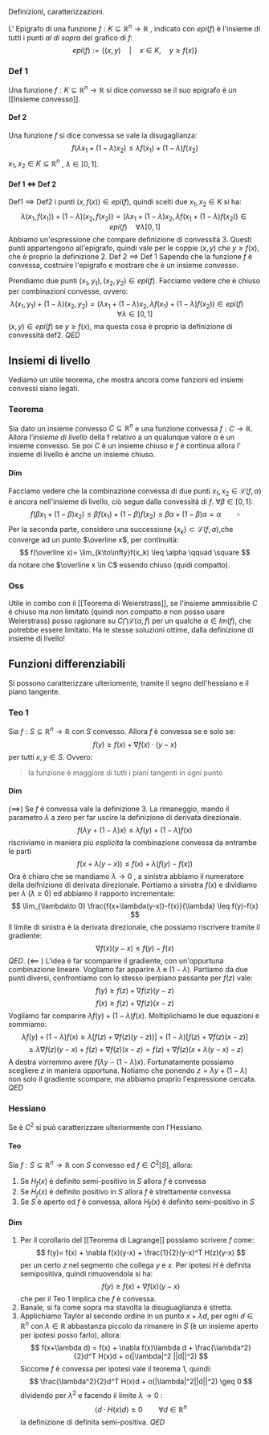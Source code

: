 Definizioni, caratterizzazioni.

L' Epigrafo di una funzione $f : K\subseteq \mathbb{R}^n \to \mathbb{R}$ , indicato con $epi(f)$ è l'insieme di tutti i punti _al di sopra_ del grafico di $f$:
$$
epi(f) := \Big\{ (x,y) \quad\Big|\quad x\in K,\quad y \geq f(x) \Big\}
$$
### Def 1
Una funzione $f : K \subseteq \mathbb{R}^n \to \mathbb{R}$ si dice _convessa_ se il suo epigrafo è un [[Insieme convesso]].
#### Def 2
Una funzione $f$ si dice convessa se vale la disugaglianza:
$$
f(\lambda x_1 + (1-\lambda)x_2) \leq \lambda f(x_1) + (1-\lambda)f(x_2)
$$
$x_1,x_2 \in K \subseteq \mathbb{R}^n$ , $\lambda \in [0,1]$.

#### Def 1 $\iff$ Def 2
Def1 $\implies$ Def2 i punti $(x,f(x)) \in epi(f)$, quindi scelti due $x_1,x_2 \in K$ si ha:
$$
\lambda (x_1,f(x_1)) + (1-\lambda) (x_2,f(x_2)) = (\lambda x_1 + (1-\lambda)x_2, \lambda f(x_1 + (1-\lambda)f(x_2)) \in epi(f) \quad \forall \lambda [0,1]
$$
Abbiamo un'espressione che compare definizione di convessità 3. Questi punti appartengono all'epigrafo, quindi vale per le coppie $(x,y)$ che $y \geq f(x)$, che è proprio la definizione 2.
Def 2 $\implies$ Def 1
Sapendo che la funzione $f$ è convessa, costruire l'epigrafo e mostrare che è un insieme convesso.

Prendiamo due punti $(x_1,y_1),(x_2,y_2) \in epi(f)$. Facciamo vedere che è chiuso per combinazioni convesse, ovvero:
$$
\lambda (x_1,y_1) + (1-\lambda)(x_2, y_2) = (\lambda x_1 + (1-\lambda )x_2, \lambda f(x_1) + (1-\lambda)f(x_2))\in epi(f) \qquad \forall \lambda \in [0,1]
$$
$(x,y)\in epi(f)$ se $y \geq f(x)$, ma questa cosa è proprio la definizione di convessità def2. $QED$

## Insiemi di livello
Vediamo un utile teorema, che mostra ancora come funzioni ed insiemi convessi siano legati.
### Teorema
Sia dato un insieme convesso $C \subseteq \mathbb{R}^n$ e una funzione convessa
$f : C → \mathbb{R}$. Allora l’_insieme di livello_ della f relativo a un qualunque valore $\alpha$ è un insieme convesso. Se poi $C$ è un insieme chiuso e $f$ è continua allora l’
insieme di livello è anche un insieme chiuso.
#### Dim
Facciamo vedere che la combinazione convessa di due punti $x_1,x_2 \in \mathcal{L}(f,\alpha)$ è ancora nell'insieme di livello, ciò segue dalla convessità di $f$. $\forall \beta \in [0,1]$:
$$
f(\beta x_1 + (1-\beta)x_2) \leq \beta f(x_1) + (1-\beta)f(x_2) \leq \beta \alpha + (1-\beta)\alpha = \alpha \qquad \square
$$
Per la seconda parte, considero una successione $\{x_k\} \subset \mathcal{L}(f,\alpha)$,che converge ad un punto $\overline x$, per continuità:
$$
f(\overline x)= \lim_{k\to\infty}f(x_k) \leq \alpha \qquad \square
$$
da notare che $\overline x \in C$ essendo chiuso (quidi compatto).

### Oss
Utile in combo con il [[Teorema di Weierstrass]], se l'insieme ammissibile $C$  è chiuso ma non limitato (quindi non compatto e non posso usare Weierstrass) posso ragionare su $C\bigcap \mathcal{L}(\alpha,f)$ per un qualche $\alpha \in Im(f)$, che potrebbe essere limitato. Ha le stesse soluzioni ottime, dalla definizione di insieme di livello! 

## Funzioni differenziabili
Si possono caratterizzare ulteriomente, tramite il segno dell'hessiano e il piano tangente. 

### Teo 1 
Sia $f: S \subseteq \mathbb{R}^n \to \mathbb{R}$ con $S$ convesso. Allora $f$ è convessa se e solo se:
$$
f(y) \geq f(x) + \nabla f(x)\cdot (y-x)
$$
per tutti $x,y \in S$. Ovvero:
> la funzione è maggiore di tutti i piani tangenti in ogni punto
#### Dim
($\implies$) Se $f$ è convessa vale la definizione 3. La rimaneggio, mando il parametro $\lambda$ a zero per far uscire la definizione di derivata direzionale.
$$
f(\lambda y + (1-\lambda)x) \leq \lambda f(y) + (1-\lambda)f(x)
$$
riscriviamo in maniera più _esplicita_ la combinazione convessa da entrambe le parti
$$
f(x + \lambda(y-x)) \leq f(x) + \lambda (f(y)-f(x))
$$
Ora è chiaro che se mandiamo $\lambda \to 0$ , a sinistra abbiamo il numeratore della deifnizione di derivata direzionale. Portiamo a sinistra $f(x)$ e dividiamo per $\lambda$ ($\lambda \geq 0$) ed abbiamo il rapporto incrementale:
$$
\lim_{\lambda\to 0} \frac{f(x+\lambda(y-x))-f(x)}{\lambda} \leq f(y)-f(x)
$$
Il limite di sinistra è la derivata direzionale, che possiamo riscrivere tramite il gradiente:
$$
\nabla f(x)(y-x) \leq f(y) - f(x)
$$
$QED$.
($\impliedby$ )  L'idea è far scomparire il gradiente, con un'oppurtuna combinazione lineare. Vogliamo far apparire $\lambda$ e ($1-\lambda$). Partiamo da due punti diversi, confrontiamo con lo stesso iperpiano passante per $f(z)$ vale:
$$
f(y) \geq f(z) + \nabla f(z)(y-z)
$$
$$
f(x) \geq f(z) + \nabla f(z)(x-z)
$$
Vogliamo far comparire $\lambda f(y) + (1-\lambda)f(x)$. Moltiplichiamo le due equazioni e sommiamo:
$$
\lambda f(y) + (1-\lambda)f(x) \geq \lambda [ f(z) + \nabla f(z)(y-z))] + (1-\lambda)[f(z) + \nabla f(z)(x-z)]
$$
$$
\geq \lambda \nabla f(z)(y-x) +f(z) + \nabla f(z)(x-z) = f(z) + \nabla f(z)(x+\lambda(y-x)-z)
$$
A destra vorremmo avere $f(\lambda y - (1-\lambda)x)$. Fortunatamente possiamo scegliere $z$ in maniera opportuna. Notiamo che ponendo $z = \lambda y + (1-\lambda)$ non solo il gradiente scompare, ma abbiamo proprio l'espressione cercata. $QED$ 

### Hessiano
Se è $C^2$ si può caratterizzare ulteriormente con l'Hessiano.
#### Teo
Sia $f: S \subseteq \mathbb{R}^n \to \mathbb{R}$ con $S$ convesso ed $f \in C^2[S]$, allora:
1. Se $H_f(x)$ è definito semi-positivo in $S$ allora $f$ è convessa
2. Se $H_f(x)$ è definito positivo in $S$ allora $f$ è strettamente convessa
3. Se $S$ è aperto ed $f$ è convessa, allora $H_f(x)$ è definito semi-positivo in $S$
#### Dim
1. Per il corollario del [[Teorema di Lagrange]] possiamo scrivere $f$ come:
$$
f(y)= f(x) + \nabla f(x)(y-x) + \frac{1}{2}(y-x)^T H(z)(y-x)
$$
per un certo $z$ nel segmento che collega $y$ e $x$. 
Per ipotesi $H$ è definita semipositiva, quindi rimuovendola si ha:
$$
f(y) \geq f(x) + \nabla f(x)(y-x)
$$
che per il Teo 1 implica che $f$ è convessa.
2. Banale, si fa come sopra ma stavolta la disuguaglianza è stretta.
3. Applichiamo Taylor al secondo ordine in un punto $x+\lambda d$, per ogni $d\in \mathbb{R}^n$ con $\lambda \in \mathbb{R}$ 
 abbastanza piccolo da rimanere in $S$ (è un insieme aperto per ipotesi posso farlo), allora:
$$
f(x+\lambda d) = f(x) + \nabla f(x)\lambda d + \frac{\lambda^2}{2}d^T H(x)d + o(|\lambda|^2 ||d||^2)
$$
Siccome $f$ è convessa per ipotesi vale il teorema 1, quindi:
$$
\frac{\lambda^2}{2}d^T H(x)d + o(|\lambda|^2||d||^2) \geq 0
$$
dividendo per $\lambda^2$ e facendo il limite $\lambda \to 0$ :
$$
\langle  d \cdot H(x) d \rangle \geq 0 \qquad \forall d \in \mathbb{R} ^n
$$
la definizione di definita semi-positiva. $QED$
